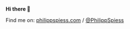 **Hi there 👋**

Find me on: [philippspiess.com](https://philippspiess.com/) / [@PhilippSpiess](https://twitter.com/PhilippSpiess)